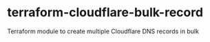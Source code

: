 # terraform-cloudflare-bulk-record
Terraform module to create multiple Cloudflare DNS records in bulk
